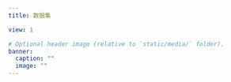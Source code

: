 ```yaml
---
title: 数据集

view: 1

# Optional header image (relative to `static/media/` folder).
banner:
  caption: ""
  image: ""
---
```

